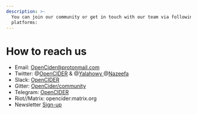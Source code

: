 ```yaml
---
description: >-
  You can join our community or get in touch with our team via following
  platforms:
---
```


# How to reach us



* Email: [OpenCider@protonmail.com](mailto:OpenCider@protonmail.com) 
* Twitter: @[OpenCIDER](https://twitter.com/OpenCIDER) & @[Yalahowy ](https://twitter.com/yalahowy)@[Nazeefa](https://twitter.com/_nazeefatima)
* Slack: [OpenCIDER](https://opencider.slack.com/)
* Gitter: [OpenCider/community](https://gitter.im/OpenCider/community%20)
* Telegram: [OpenCIDER](https://t.me/opencider)
* Riot//Matrix: opencider:matrix.org
* Newsletter [Sign-up](https://landing.mailerlite.com/webforms/landing/b5q3a7)



